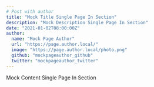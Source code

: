 ```yaml
---
# Post with author
title: "Mock Title Single Page In Section"
description: "Mock Description Single Page In Section"
date: "2021-01-02T08:00:00Z"
author:
  name: "Mock Page Author"
  url: "https://page.author.local/"
  image: "https://page.author.local/photo.png"
  github: "mockpageauthor_github"
  twitter: "mockpageauthor_twitter"
---
```


Mock Content Single Page In Section
